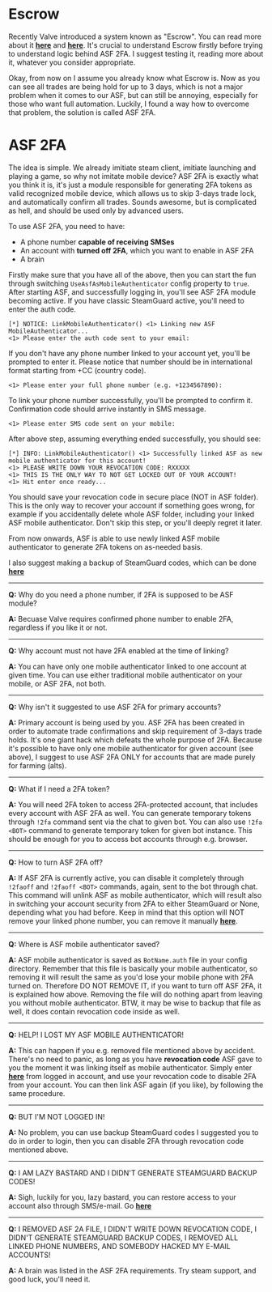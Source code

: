 # Escrow

Recently Valve introduced a system known as "Escrow". You can read more about it **[here](https://support.steampowered.com/kb_article.php?ref=1284-WTKB-4729)** and **[here](https://support.steampowered.com/kb_article.php?ref=8078-TPHC-6195)**. It's crucial to understand Escrow firstly before trying to understand logic behind ASF 2FA. I suggest testing it, reading more about it, whatever you consider appropriate.

Okay, from now on I assume you already know what Escrow is. Now as you can see all trades are being hold for up to 3 days, which is not a major problem when it comes to our ASF, but can still be annoying, especially for those who want full automation. Luckily, I found a way how to overcome that problem, the solution is called ASF 2FA.

# ASF 2FA

The idea is simple. We already imitiate steam client, imitiate launching and playing a game, so why not imitate mobile device? ASF 2FA is exactly what you think it is, it's just a module responsible for generating 2FA tokens as valid recognized mobile device, which allows us to skip 3-days trade lock, and automatically confirm all trades. Sounds awesome, but is complicated as hell, and should be used only by advanced users.

To use ASF 2FA, you need to have:
- A phone number **capable of receiving SMSes**
- An account with **turned off 2FA**, which you want to enable in ASF 2FA
- A brain

Firstly make sure that you have all of the above, then you can start the fun through switching ```UseAsfAsMobileAuthenticator``` config property to ```true```. After starting ASF, and successfully logging in, you'll see ASF 2FA module becoming active. If you have classic SteamGuard active, you'll need to enter the auth code.

```
[*] NOTICE: LinkMobileAuthenticator() <1> Linking new ASF MobileAuthenticator...
<1> Please enter the auth code sent to your email:
```

If you don't have any phone number linked to your account yet, you'll be prompted to enter it. Please notice that number should be in international format starting from +CC (country code).
```
<1> Please enter your full phone number (e.g. +1234567890):
```

To link your phone number successfully, you'll be prompted to confirm it. Confirmation code should arrive instantly in SMS message.

```
<1> Please enter SMS code sent on your mobile:
```

After above step, assuming everything ended successfully, you should see:
```
[*] INFO: LinkMobileAuthenticator() <1> Successfully linked ASF as new mobile authenticator for this account!
<1> PLEASE WRITE DOWN YOUR REVOCATION CODE: RXXXXX
<1> THIS IS THE ONLY WAY TO NOT GET LOCKED OUT OF YOUR ACCOUNT!
<1> Hit enter once ready...
```

You should save your revocation code in secure place (NOT in ASF folder). This is the only way to recover your account if something goes wrong, for example if you accidentally delete whole ASF folder, including your linked ASF mobile authenticator. Don't skip this step, or you'll deeply regret it later.

From now onwards, ASF is able to use newly linked ASF mobile authenticator to generate 2FA tokens on as-needed basis.

I also suggest making a backup of SteamGuard codes, which can be done **[here](https://store.steampowered.com/twofactor/manage)**

***

**Q:** Why do you need a phone number, if 2FA is supposed to be ASF module?

**A:** Becuase Valve requires confirmed phone number to enable 2FA, regardless if you like it or not.

***

**Q:** Why account must not have 2FA enabled at the time of linking?

**A:** You can have only one mobile authenticator linked to one account at given time. You can use either traditional mobile authenticator on your mobile, or ASF 2FA, not both.

***

**Q:** Why isn't it suggested to use ASF 2FA for primary accounts?

**A:** Primary account is being used by you. ASF 2FA has been created in order to automate trade confirmations and skip requirement of 3-days trade holds. It's one giant hack which defeats the whole purpose of 2FA. Because it's possible to have only one mobile authenticator for given account (see above), I suggest to use ASF 2FA ONLY for accounts that are made purely for farming (alts).

***

**Q:** What if I need a 2FA token?

**A:** You will need 2FA token to access 2FA-protected account, that includes every account with ASF 2FA as well. You can generate temporary tokens through ```!2fa``` command sent via the chat to given bot. You can also use ```!2fa <BOT>``` command to generate temporary token for given bot instance. This should be enough for you to access bot accounts through e.g. browser.

***

**Q:** How to turn ASF 2FA off?

**A:** If ASF 2FA is currently active, you can disable it completely through ```!2faoff``` and ```!2faoff <BOT>``` commands, again, sent to the bot through chat. This command will unlink ASF as mobile authenticator, which will result also in switching your account security from 2FA to either SteamGuard or None, depending what you had before. Keep in mind that this option will NOT remove your linked phone number, you can remove it manually **[here](https://store.steampowered.com/phone/manage)**.

***

**Q:** Where is ASF mobile authenticator saved?

**A:** ASF mobile authenticator is saved as ```BotName.auth``` file in your config directory. Remember that this file is basically your mobile authenticator, so removing it will result the same as you'd lose your mobile phone with 2FA turned on. Therefore DO NOT REMOVE IT, if you want to turn off ASF 2FA, it is explained how above. Removing the file will do nothing apart from leaving you without mobile authenticator. BTW, it may be wise to backup that file as well, it does contain revocation code inside as well.

***

**Q:** HELP! I LOST MY ASF MOBILE AUTHENTICATOR!

**A:** This can happen if you e.g. removed file mentioned above by accident. There's no need to panic, as long as you have **revocation code** ASF gave to you the moment it was linking itself as mobile authenticator. Simply enter **[here](https://store.steampowered.com/twofactor/manage)** from logged in account, and use your revocation code to disable 2FA from your account. You can then link ASF again (if you like), by following the same procedure.

***

**Q:** BUT I'M NOT LOGGED IN!

**A:** No problem, you can use backup SteamGuard codes I suggested you to do in order to login, then you can disable 2FA through revocation code mentioned above.

***

**Q:** I AM LAZY BASTARD AND I DIDN'T GENERATE STEAMGUARD BACKUP CODES!

**A:** Sigh, luckily for you, lazy bastard, you can restore access to your account also through SMS/e-mail. Go **[here](https://help.steampowered.com/#HelpWithLoginInfo?nav=authenticator)**

***

**Q:** I REMOVED ASF 2A FILE, I DIDN'T WRITE DOWN REVOCATION CODE, I DIDN'T GENERATE STEAMGUARD BACKUP CODES, I REMOVED ALL LINKED PHONE NUMBERS, AND SOMEBODY HACKED MY E-MAIL ACCOUNTS!

**A:** A brain was listed in the ASF 2FA requirements. Try steam support, and good luck, you'll need it.